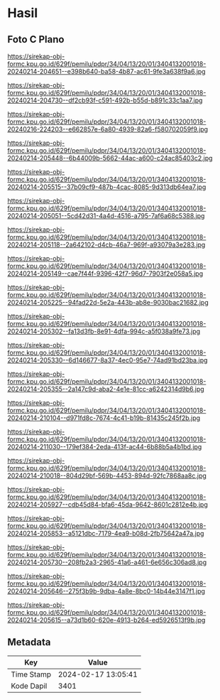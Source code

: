 # Hasil

## Foto C Plano

https://sirekap-obj-formc.kpu.go.id/629f/pemilu/pdpr/34/04/13/20/01/3404132001018-20240214-204651--e398b640-ba58-4b87-ac61-9fe3a638f9a6.jpg

https://sirekap-obj-formc.kpu.go.id/629f/pemilu/pdpr/34/04/13/20/01/3404132001018-20240214-204730--df2cb93f-c591-492b-b55d-b891c33c1aa7.jpg

https://sirekap-obj-formc.kpu.go.id/629f/pemilu/pdpr/34/04/13/20/01/3404132001018-20240216-224203--e662857e-6a80-4939-82a6-f580702059f9.jpg

https://sirekap-obj-formc.kpu.go.id/629f/pemilu/pdpr/34/04/13/20/01/3404132001018-20240214-205448--6b44009b-5662-44ac-a600-c24ac85403c2.jpg

https://sirekap-obj-formc.kpu.go.id/629f/pemilu/pdpr/34/04/13/20/01/3404132001018-20240214-205515--37b09cf9-487b-4cac-8085-9d313db64ea7.jpg

https://sirekap-obj-formc.kpu.go.id/629f/pemilu/pdpr/34/04/13/20/01/3404132001018-20240214-205051--5cd42d31-4a4d-4516-a795-7af6a68c5388.jpg

https://sirekap-obj-formc.kpu.go.id/629f/pemilu/pdpr/34/04/13/20/01/3404132001018-20240214-205118--2a642102-d4cb-46a7-969f-a93079a3e283.jpg

https://sirekap-obj-formc.kpu.go.id/629f/pemilu/pdpr/34/04/13/20/01/3404132001018-20240214-205149--cae7f44f-9396-42f7-96d7-7903f2e058a5.jpg

https://sirekap-obj-formc.kpu.go.id/629f/pemilu/pdpr/34/04/13/20/01/3404132001018-20240214-205225--94fad22d-5e2a-443b-ab8e-9030bac21682.jpg

https://sirekap-obj-formc.kpu.go.id/629f/pemilu/pdpr/34/04/13/20/01/3404132001018-20240214-205302--fa13d3fb-8e91-4dfa-994c-a5f038a9fe73.jpg

https://sirekap-obj-formc.kpu.go.id/629f/pemilu/pdpr/34/04/13/20/01/3404132001018-20240214-205330--6d146677-8a37-4ec0-95e7-74ad91bd23ba.jpg

https://sirekap-obj-formc.kpu.go.id/629f/pemilu/pdpr/34/04/13/20/01/3404132001018-20240214-205355--2a147c9d-aba2-4e1e-81cc-a6242314d9b6.jpg

https://sirekap-obj-formc.kpu.go.id/629f/pemilu/pdpr/34/04/13/20/01/3404132001018-20240214-210104--d971fd8c-7674-4c41-b19b-81435c245f2b.jpg

https://sirekap-obj-formc.kpu.go.id/629f/pemilu/pdpr/34/04/13/20/01/3404132001018-20240214-211030--179ef384-2eda-413f-ac44-6b88b5a4b1bd.jpg

https://sirekap-obj-formc.kpu.go.id/629f/pemilu/pdpr/34/04/13/20/01/3404132001018-20240214-210018--804d29bf-569b-4453-894d-92fc7868aa8c.jpg

https://sirekap-obj-formc.kpu.go.id/629f/pemilu/pdpr/34/04/13/20/01/3404132001018-20240214-205927--cdb45d84-bfa6-45da-9642-8601c2812e4b.jpg

https://sirekap-obj-formc.kpu.go.id/629f/pemilu/pdpr/34/04/13/20/01/3404132001018-20240214-205853--a5121dbc-7179-4ea9-b08d-2fb75642a47a.jpg

https://sirekap-obj-formc.kpu.go.id/629f/pemilu/pdpr/34/04/13/20/01/3404132001018-20240214-205730--208fb2a3-2965-41a6-a461-6e656c306ad8.jpg

https://sirekap-obj-formc.kpu.go.id/629f/pemilu/pdpr/34/04/13/20/01/3404132001018-20240214-205646--275f3b9b-9dba-4a8e-8bc0-14b44e3147f1.jpg

https://sirekap-obj-formc.kpu.go.id/629f/pemilu/pdpr/34/04/13/20/01/3404132001018-20240214-205615--a73d1b60-620e-4913-b264-ed5926513f9b.jpg


## Metadata

| Key        | Value               |
| ---------- | ------------------- |
| Time Stamp | 2024-02-17 13:05:41 |
| Kode Dapil | 3401                |



